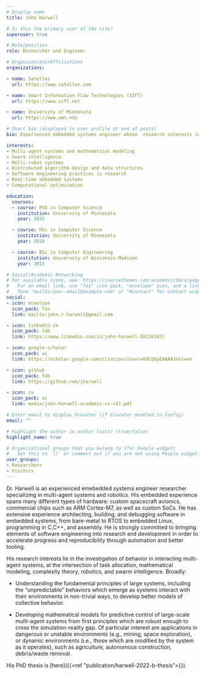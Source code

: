 ```yaml
---
# Display name
title: John Harwell

# Is this the primary user of the site?
superuser: true

# Role/position
role: Researcher and Engineer

# Organizations/Affiliations
organizations:

- name: Satelles
  url: https://www.satelles.com

- name: Smart Information Flow Technologies (SIFT)
  url: https://www.sift.net

- name: University of Minnesota
  url: https://www.umn.edu

# Short bio (displayed in user profile at end of posts)
bio: Experienced embedded systems engineer whose  research interests include multi-agent modeling and behaviors, swarm intelligence, bio-inspired algorithms and multi-robot systems, and computational optimization.

interests:
- Multi-agent systems and mathematical modeling
- Swarm intelligence
- Multi-robot systems
- Distributed algorithm design and data structures
- Software engineering practices in research
- Real-time embedded systems
- Computational optimization

education:
  courses:
  - course: PhD in Computer Science
    institution: University of Minnesota
    year: 2022

  - course: MSc in Computer Science
    institution: University of Minnesota
    year: 2018

  - course: BSc in Computer Engineering
    institution: University of Wisconsin-Madison
    year: 2013

# Social/Academic Networking
# For available icons, see: https://sourcethemes.com/academic/docs/page-builder/#icons
#   For an email link, use "fas" icon pack, "envelope" icon, and a link in the
#   form "mailto:your-email@example.com" or "#contact" for contact widget.
social:
- icon: envelope
  icon_pack: fas
  link: mailto:john.r.harwell@gmail.com

- icon: linkedin-in
  icon_pack: fab
  link: https://www.linkedin.com/in/john-harwell-5b116187/

- icon: google-scholar
  icon_pack: ai
  link: https://scholar.google.com/citations?user=60CQdyEAAAAJ&hl=en

- icon: github
  icon_pack: fab
  link: https://github.com/jharwell

- icon: cv
  icon_pack: ai
  link: media/john-harwell-academic-cv-v41.pdf

# Enter email to display Gravatar (if Gravatar enabled in Config)
email: ""

# Highlight the author in author lists? (true/false)
highlight_name: true

# Organizational groups that you belong to (for People widget)
#   Set this to `[]` or comment out if you are not using People widget.
user_groups:
- Researchers
- Visitors
---
```


Dr. Harwell is an experienced emebedded systems engineer researcher specializing
in multi-agent systems and robotics. His embedded experience spans many
different types of hardware: custom spacecraft avionics, commercial chips such
as ARM Cortex-M7, as well as custom SoCs. He has extensive experience
architecting, building, and debugging software in embedded systems, from
bare-metal to RTOS to embedded Linux, programming in C,C++, and assembly. He is
strongly committed to bringing elements of software engineering into research
and development in order to accelerate progress and reproducibility through
automation and better tooling.

His research interests lie in the investigation of behavior in interacting
multi-agent systems, at the intersection of task allocation, mathematical
modeling, complexity theory, robotics, and swarm intelligence. Broadly:

- Understanding the fundamental principles of large systems, including the
  “unpredictable” behaviors which emerge as systems interact with their
  environments in non-trivial ways, to develop better models of collective
  behavior.

- Developing mathematical models for predictive control of large-scale
  multi-agent systems from first principles which are robust enough to cross the
  simulation-reality gap. Of particular interest are applications in dangerous
  or unstable environments (e.g., mining, space exploration), or dynamic
  environments (i.e., those which are modified by the system as it operates),
  such as agriculture, autonomous construction, debris/waste removal.

His PhD thesis is [here]({{<ref "publication/harwell-2022-b-thesis">}}).

<!-- His PhD thesis developed new theoretical -->
<!-- tools for measuring, modeling, controlling, and (critically) predicting the -->
<!-- behavior of bio-inspired multi-agent systems from small (≤ 5 agents) to large (≥ -->
<!-- 10, 000 agents across scales, and targeted applications to foraging and -->
<!-- construction tasks in dynamic, dangerous, and unknown environments. -->

<!-- More specifically: -->

<!-- 1. Behavioral modeling and analysis: Modeling explicit and implicit information -->
<!--    flow in multi-agent systems, information latency. Prediction of collective -->
<!--    behavior from first principles on non-trivial problems such as foraging, for -->
<!--    both memory-less agents and agents with finite memory (forward -->
<!--    problem). Deriving agent controllers to obtain a desired collective behavior -->
<!--    (inverse problem). -->

<!-- 2. Self-healing systems: Mitigation of malfunctioning sensors/actuators, -->
<!--    autonomous convergence recognition. Robust anomaly recognition: -->
<!--    task-independent identification of misbehaving individuals in the presence of -->
<!--    dynamic workloads. Rebalancing task distributions after handling anomalies or -->
<!--    whet tasks change/new tasks are dynamically introduced. -->

<!-- 3. Engineering better multi-agent systems: How to create insightful measurements -->
<!--    of measurements of system behavior such as self-organization, scalability, -->
<!--    convergence, robustness, etc., and how these can be made prescriptive so they -->
<!--    can be used in automated design methods. -->

<!-- 4. Long-term multi-robot system autonomy: How to increase the ability of these -->
<!--    systems to operate for long periods of time without/with minimal human -->
<!--    intervention or supervision. Optimal foraging theory, control barrier -->
<!--    function approaches, optimization of battery usage under uncertainty. -->

